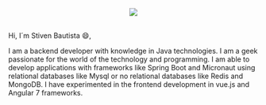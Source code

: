 
<div align="center">
  <img src="https://media3.giphy.com/media/iBANmdIlMNJVC/giphy.gif">
</div>
<br>

Hi, I´m Stiven Bautista 😄,

I am a backend developer with knowledge in Java technologies. I am a geek passionate for the world of the technology and programming.
I am able to develop applications with frameworks like Spring Boot and Micronaut using relational databases like Mysql or no relational databases like Redis and MongoDB.
I have experimented in the frontend development in vue.js and Angular 7 frameworks.


<!--
**msbautista/msbautista** is a ✨ _special_ ✨ repository because its `README.md` (this file) appears on your GitHub profile.

Here are some ideas to get you started:

- 🔭 I’m currently working on ...
- 🌱 I’m currently learning ...
- 👯 I’m looking to collaborate on ...
- 🤔 I’m looking for help with ...
- 💬 Ask me about ...
- 📫 How to reach me: ...
- 😄 Pronouns: ...
- ⚡ Fun fact: ...
-->
